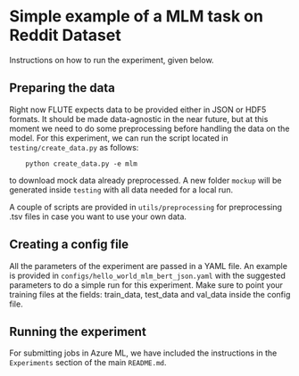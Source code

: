 # Simple example of a MLM task on Reddit Dataset

Instructions on how to run the experiment, given below.

## Preparing the data

Right now FLUTE expects data to be provided either in JSON or HDF5 formats. It
should be made data-agnostic in the near future, but at this moment we need to do some 
preprocessing before handling the data on the model. For this experiment, we can run the 
script located in `testing/create_data.py` as follows:

```code
    python create_data.py -e mlm
```
to download mock data already preprocessed. A new folder `mockup` will be generated 
inside `testing` with all data needed for a local run.

A couple of scripts are provided in `utils/preprocessing` for preprocessing .tsv files
in case you want to use your own data.

## Creating a config file

All the parameters of the experiment are passed in a YAML file. An example is
provided in `configs/hello_world_mlm_bert_json.yaml` with the suggested parameters
to do a simple run for this experiment. Make sure to point your training files at
the fields: train_data, test_data and val_data inside the config file.

## Running the experiment

For submitting jobs in Azure ML, we have included the instructions in the `Experiments` 
section of the main `README.md`.